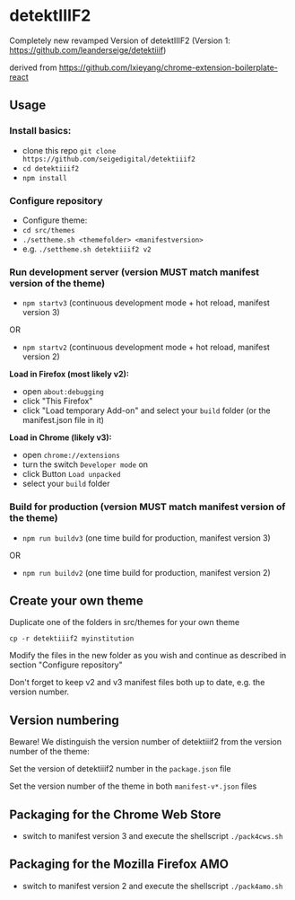 # detektIIIF2

Completely new revamped Version of detektIIIF2 (Version 1: https://github.com/leanderseige/detektiiif)

derived from https://github.com/lxieyang/chrome-extension-boilerplate-react


## Usage

### Install basics:
* clone this repo ```git clone https://github.com/seigedigital/detektiiif2```
* ```cd detektiiif2```
* ```npm install```

### Configure repository

* Configure theme:
* ```cd src/themes```
* ```./settheme.sh <themefolder> <manifestversion>```
* e.g. ```./settheme.sh detektiiif2 v2```

### Run development server (version MUST match manifest version of the theme)

* ```npm startv3``` (continuous development mode + hot reload, manifest version 3)

OR

* ```npm startv2``` (continuous development mode + hot reload, manifest version 2)

__Load in Firefox (most likely v2):__
* open `about:debugging`
* click "This Firefox"
* click "Load temporary Add-on" and select your `build` folder (or the manifest.json file in it)

__Load in Chrome (likely v3):__
* open `chrome://extensions`
* turn the switch `Developer mode` on
* click Button `Load unpacked`
* select your `build` folder


### Build for production (version MUST match manifest version of the theme)

* ```npm run buildv3``` (one time build for production, manifest version 3)

OR

* ```npm run buildv2``` (one time build for production, manifest version 2)


## Create your own theme

Duplicate one of the folders in src/themes for your own theme
```
cp -r detektiiif2 myinstitution
```
Modify the files in the new folder as you wish and continue as described in section "Configure repository"

Don't forget to keep v2 and v3 manifest files both up to date, e.g. the version number.

## Version numbering

Beware! We distinguish the version number of detektiiif2 from the version number of the theme:

Set the version of detektiiif2 number in the ```package.json``` file

Set the version number of the theme in both ```manifest-v*.json``` files

## Packaging for the Chrome Web Store

* switch to manifest version 3 and execute the shellscript ```./pack4cws.sh```

## Packaging for the Mozilla Firefox AMO

* switch to manifest version 2 and execute the shellscript ```./pack4amo.sh```
